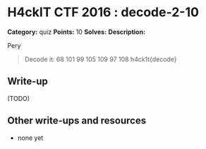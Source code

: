 # H4ckIT CTF 2016 : decode-2-10

**Category:** quiz
**Points:** 10
**Solves:**
**Description:**

Pery

> Decode it: 68 101 99 105 109 97 108 h4ck1t{decode}

## Write-up

(TODO)

## Other write-ups and resources

* none yet

